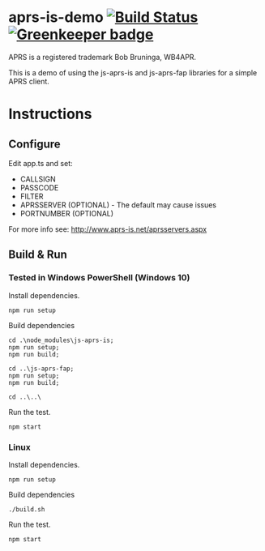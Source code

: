 # aprs-is-demo [![Build Status](https://travis-ci.org/KD0NKS/aprs-is-demo.svg?branch=master)](https://travis-ci.org/KD0NKS/aprs-is-demo) [![Greenkeeper badge](https://badges.greenkeeper.io/KD0NKS/aprs-is-demo.svg)](https://greenkeeper.io/)
APRS is a registered trademark Bob Bruninga, WB4APR.

This is a demo of using the js-aprs-is and js-aprs-fap libraries for a simple APRS client.

# Instructions

## Configure
Edit app.ts and set:
* CALLSIGN
* PASSCODE
* FILTER
* APRSSERVER (OPTIONAL) - The default may cause issues
* PORTNUMBER (OPTIONAL)

For more info see: http://www.aprs-is.net/aprsservers.aspx

## Build & Run
### Tested in Windows PowerShell (Windows 10)

Install dependencies.
```
npm run setup
```

Build dependencies
```
cd .\node_modules\js-aprs-is;
npm run setup;
npm run build;
```
```
cd ..\js-aprs-fap;
npm run setup;
npm run build;
```
```
cd ..\..\
```

Run the test.
```
npm start
```

### Linux
Install dependencies.
```
npm run setup
```

Build dependencies
```
./build.sh
```

Run the test.
```
npm start
```